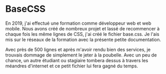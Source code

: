 # BaseCSS
En 2019, j'ai effectué une formation comme développeur web et web mobile. Nous avons créé de nombreux projet et lassé de recommencer à chaque fois les même lignes de CSS, j'ai créé le fichier base.css. Je l'ais mis sur le réseaux de la formation avec la présente petite documentation.

Avec près de 500 lignes et après m'avoir rendu bien des services, je trouvais dommage de simplement le jeter à la poubelle. Avec un peu de chance, un autre étudiant ou stagiaire tombera dessus à travers les méandres d'internet et ce petit fichier lui fera gagné du temps.
